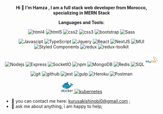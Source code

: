 <p align="center">
<strong> Hi 👋 I'm Hamza , I am a full stack web developer from Morocco, specializing in MERN Stack
</strong>
</p>

<p align="center">
<strong>Languages and Tools:</strong>
</p>
<p align="center">
  <img alt="html4" src="https://img.shields.io/badge/-HTML4-833412?style=flat-square&logo=html4&logoColor=white" />
  <img alt="html5" src="https://img.shields.io/badge/-HTML5-E34F26?style=flat-square&logo=html5&logoColor=white" />
  <img alt="css2" src="https://img.shields.io/badge/-CSS2-0ad9cc?style=flat-square&logo=css2&logoColor=white" />
  <img alt="css3" src="https://img.shields.io/badge/-CSS3-0a69d9?style=flat-square&logo=css3&logoColor=white" />
  <img alt="bootstrap" src="https://img.shields.io/badge/-BOOTSTRAP-ba1181?style=flat-square&logo=bootstrap&logoColor=white" />
  <img alt="Sass" src="https://img.shields.io/badge/-Sass-CC6699?style=flat-square&logo=sass&logoColor=white" />
</p>
<p align="center">
  <img alt="Javascipt" src="https://img.shields.io/badge/-Javascript-f9f100?style=flat-square&logo=javascript&logoColor=white" />
  <img alt="TypeScript" src="https://img.shields.io/badge/-TypeScript-007ACC?style=flat-square&logo=typescript&logoColor=white" />
  <img alt="Jquery" src="https://img.shields.io/badge/-JQUERY-5900ff?style=flat-square&logo=jquery&logoColor=white" />
  <img alt="React" src="https://img.shields.io/badge/-React-45b8d8?style=flat-square&logo=react&logoColor=white" />
  <img alt="NextJS" src="https://img.shields.io/badge/-NextJS-116bba?style=flat-square&logo=next.js&logoColor=white" />
   <img alt="MUI" src="https://img.shields.io/badge/-MUI-2072d3?style=flat-square&logo=mui&logoColor=white" />
  <img alt="Styled Components" src="https://img.shields.io/badge/-Styled_Components-db7092?style=flat-square&logo=styled-components&logoColor=white" />
  <img alt="redux" src="https://img.shields.io/badge/-Redux-764ABC?style=flat-square&logo=redux&logoColor=white" />
  <img alt="redux-toolkit" src="https://img.shields.io/badge/-Redux_Toolkit-7913c9?style=flat-square&logo=redux-toolkit&logoColor=white" />
</p>
<p align="center">
  <img alt="Nodejs" src="https://img.shields.io/badge/-Nodejs-43853d?style=flat-square&logo=Node.js&logoColor=white" />
  <img alt="Express" src="https://img.shields.io/badge/-Express-11baaa?style=flat-square&logo=express&logoColor=white" />
  <img alt="SocketIO" src="https://img.shields.io/badge/-Socket.Io-f1ba0f?style=flat-square&logo=socket.io&logoColor=white" />
  <img alt="npm" src="https://img.shields.io/badge/-NPM-CB3837?style=flat-square&logo=npm&logoColor=white" />
  <img alt="MongoDB" src="https://img.shields.io/badge/-MongoDB-13aa52?style=flat-square&logo=mongodb&logoColor=white" />
  <img alt="Redis" src="https://img.shields.io/badge/-Redis-ef0202?style=flat-square&logo=redis&logoColor=white" />
  <img alt="SQL" src="https://img.shields.io/badge/-SQL-22d3d6?style=flat-square&logo=sql&logoColor=white" />
  <a href="https://www.mysql.com/" target="_blank" rel="noreferrer"> <img src="https://raw.githubusercontent.com/devicons/devicon/master/icons/mysql/mysql-original-wordmark.svg" alt="mysql" width="40" height="40"/> </a>
</p>
<p align="center">
  <img alt="git" src="https://img.shields.io/badge/-Git-F05032?style=flat-square&logo=git&logoColor=white" />
  <img alt="github" src="https://img.shields.io/badge/-Github-202124?style=flat-square&logo=github&logoColor=white" />
  <img alt="jest" src="https://img.shields.io/badge/-JEST-ff00cd?style=flat-square&logo=jest&logoColor=white" />
  <img alt="gulp" src="https://img.shields.io/badge/-Gulp-39ff00?style=flat-square&logo=gulp&logoColor=white" />
  <img alt="Heroku" src="https://img.shields.io/badge/-Heroku-430098?style=flat-square&logo=heroku&logoColor=white" />
  <img alt="Postman" src="https://img.shields.io/badge/-Postman-f10f0f?style=flat-square&logo=postman&logoColor=white" />
</p>
<p align="center">
<a href="https://www.docker.com/" target="_blank" rel="noreferrer"> <img src="https://raw.githubusercontent.com/devicons/devicon/master/icons/docker/docker-original-wordmark.svg" alt="docker" width="40" height="40"/> </a> 
  <a href="https://kubernetes.io" target="_blank" rel="noreferrer"> <img src="https://www.vectorlogo.zone/logos/kubernetes/kubernetes-icon.svg" alt="kubernetes" width="40" height="40"/> </a>
</p>

- 💼 you can contact me here: kurusakishinobi0@gmail.com ;
- 💬 ask me about anything, i am happy to help;
<!--
**kurusaki-hamza/kurusaki-hamza** is a ✨ _special_ ✨ repository because its `README.md` (this file) appears on your GitHub profile.

Here are some ideas to get you started:

- 🔭 I’m currently working on ...
- 🌱 I’m currently learning ...
- 👯 I’m looking to collaborate on ...
- 🤔 I’m looking for help with ...
- 💬 Ask me about ...
- 📫 How to reach me: ...
- 😄 Pronouns: ...
- ⚡ Fun fact: ...
-->
